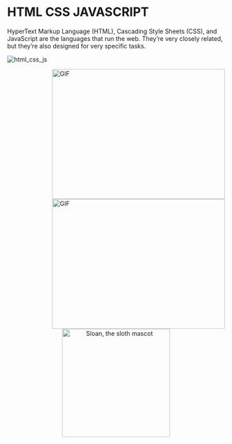 # HTML CSS JAVASCRIPT
HyperText Markup Language (HTML), Cascading Style Sheets (CSS), and JavaScript are the languages that run the web. They’re very closely related, but they’re also designed for very specific tasks.

![html_css_js](https://user-images.githubusercontent.com/68494604/104812003-46375e00-5825-11eb-8723-b6d7b1475442.png)

<img align="right" alt="GIF" src="https://i.imgur.com/OTKgDSt.gif" width="400" height="300" />

<img align="right" alt="GIF" src="https://i.stack.imgur.com/NSHyg.gif" width="400" height="300" />


<p align="center">
  <img alt="Sloan, the sloth mascot" width="250px" src="https://thepracticaldev.s3.amazonaws.com/uploads/user/profile_image/31047/af153cd6-9994-4a68-83f4-8ddf3e13f0bf.jpg">
   <br>

</p>
  
